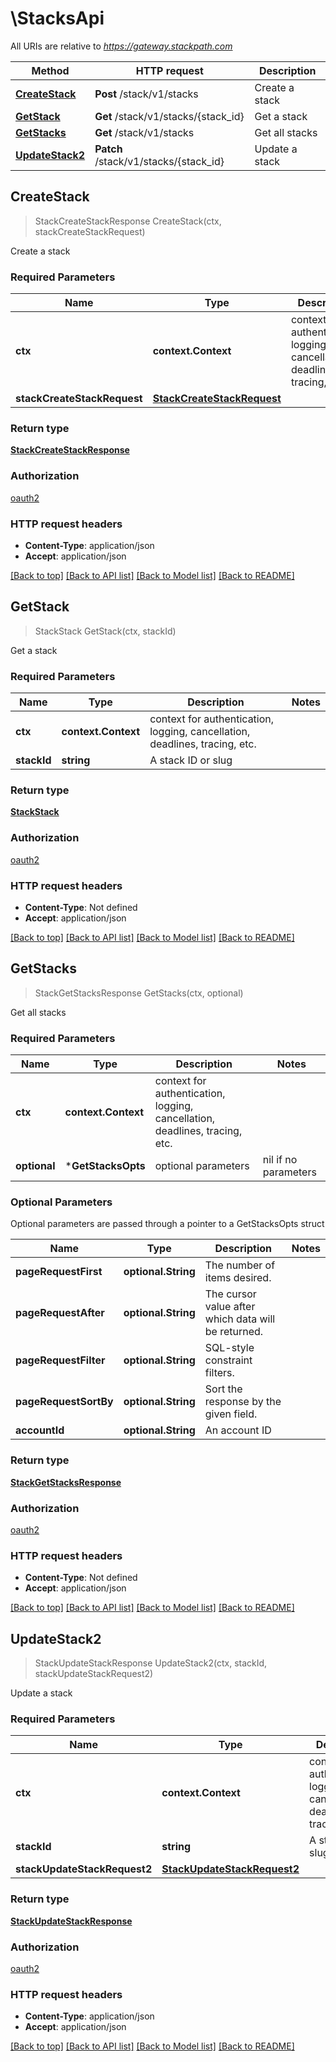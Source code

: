 # \StacksApi

All URIs are relative to *https://gateway.stackpath.com*

Method | HTTP request | Description
------------- | ------------- | -------------
[**CreateStack**](StacksApi.md#CreateStack) | **Post** /stack/v1/stacks | Create a stack
[**GetStack**](StacksApi.md#GetStack) | **Get** /stack/v1/stacks/{stack_id} | Get a stack
[**GetStacks**](StacksApi.md#GetStacks) | **Get** /stack/v1/stacks | Get all stacks
[**UpdateStack2**](StacksApi.md#UpdateStack2) | **Patch** /stack/v1/stacks/{stack_id} | Update a stack



## CreateStack

> StackCreateStackResponse CreateStack(ctx, stackCreateStackRequest)

Create a stack

### Required Parameters


Name | Type | Description  | Notes
------------- | ------------- | ------------- | -------------
**ctx** | **context.Context** | context for authentication, logging, cancellation, deadlines, tracing, etc.
**stackCreateStackRequest** | [**StackCreateStackRequest**](StackCreateStackRequest.md)|  | 

### Return type

[**StackCreateStackResponse**](stackCreateStackResponse.md)

### Authorization

[oauth2](../README.md#oauth2)

### HTTP request headers

- **Content-Type**: application/json
- **Accept**: application/json

[[Back to top]](#) [[Back to API list]](../README.md#documentation-for-api-endpoints)
[[Back to Model list]](../README.md#documentation-for-models)
[[Back to README]](../README.md)


## GetStack

> StackStack GetStack(ctx, stackId)

Get a stack

### Required Parameters


Name | Type | Description  | Notes
------------- | ------------- | ------------- | -------------
**ctx** | **context.Context** | context for authentication, logging, cancellation, deadlines, tracing, etc.
**stackId** | **string**| A stack ID or slug | 

### Return type

[**StackStack**](stackStack.md)

### Authorization

[oauth2](../README.md#oauth2)

### HTTP request headers

- **Content-Type**: Not defined
- **Accept**: application/json

[[Back to top]](#) [[Back to API list]](../README.md#documentation-for-api-endpoints)
[[Back to Model list]](../README.md#documentation-for-models)
[[Back to README]](../README.md)


## GetStacks

> StackGetStacksResponse GetStacks(ctx, optional)

Get all stacks

### Required Parameters


Name | Type | Description  | Notes
------------- | ------------- | ------------- | -------------
**ctx** | **context.Context** | context for authentication, logging, cancellation, deadlines, tracing, etc.
 **optional** | ***GetStacksOpts** | optional parameters | nil if no parameters

### Optional Parameters

Optional parameters are passed through a pointer to a GetStacksOpts struct


Name | Type | Description  | Notes
------------- | ------------- | ------------- | -------------
 **pageRequestFirst** | **optional.String**| The number of items desired. | 
 **pageRequestAfter** | **optional.String**| The cursor value after which data will be returned. | 
 **pageRequestFilter** | **optional.String**| SQL-style constraint filters. | 
 **pageRequestSortBy** | **optional.String**| Sort the response by the given field. | 
 **accountId** | **optional.String**| An account ID | 

### Return type

[**StackGetStacksResponse**](stackGetStacksResponse.md)

### Authorization

[oauth2](../README.md#oauth2)

### HTTP request headers

- **Content-Type**: Not defined
- **Accept**: application/json

[[Back to top]](#) [[Back to API list]](../README.md#documentation-for-api-endpoints)
[[Back to Model list]](../README.md#documentation-for-models)
[[Back to README]](../README.md)


## UpdateStack2

> StackUpdateStackResponse UpdateStack2(ctx, stackId, stackUpdateStackRequest2)

Update a stack

### Required Parameters


Name | Type | Description  | Notes
------------- | ------------- | ------------- | -------------
**ctx** | **context.Context** | context for authentication, logging, cancellation, deadlines, tracing, etc.
**stackId** | **string**| A stack ID or slug | 
**stackUpdateStackRequest2** | [**StackUpdateStackRequest2**](StackUpdateStackRequest2.md)|  | 

### Return type

[**StackUpdateStackResponse**](stackUpdateStackResponse.md)

### Authorization

[oauth2](../README.md#oauth2)

### HTTP request headers

- **Content-Type**: application/json
- **Accept**: application/json

[[Back to top]](#) [[Back to API list]](../README.md#documentation-for-api-endpoints)
[[Back to Model list]](../README.md#documentation-for-models)
[[Back to README]](../README.md)

